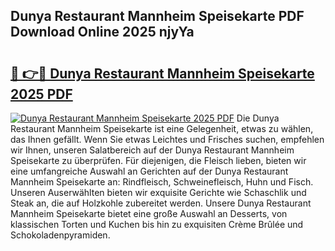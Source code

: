 ## Dunya Restaurant Mannheim Speisekarte PDF Download Online 2025 njyYa

# <h2><a href="http://gcbji8.nevu.top/?p=Dunya+Restaurant+Mannheim+Speisekarte">🔗 👉🔴 Dunya Restaurant Mannheim Speisekarte 2025 PDF</a></h2>

[![Dunya Restaurant Mannheim Speisekarte 2025 PDF](https://i.imgur.com/dBaPXMq.png)](http://gcbji8.nevu.top/?p=Dunya+Restaurant+Mannheim+Speisekarte)
Die Dunya Restaurant Mannheim Speisekarte ist eine Gelegenheit, etwas zu wählen, das Ihnen gefällt. Wenn Sie etwas Leichtes und Frisches suchen, empfehlen wir Ihnen, unseren Salatbereich auf der Dunya Restaurant Mannheim Speisekarte zu überprüfen. Für diejenigen, die Fleisch lieben, bieten wir eine umfangreiche Auswahl an Gerichten auf der Dunya Restaurant Mannheim Speisekarte an: Rindfleisch, Schweinefleisch, Huhn und Fisch. Unseren Auserwählten bieten wir exquisite Gerichte wie Schaschlik und Steak an, die auf Holzkohle zubereitet werden. Unsere Dunya Restaurant Mannheim Speisekarte bietet eine große Auswahl an Desserts, von klassischen Torten und Kuchen bis hin zu exquisiten Crème Brûlée und Schokoladenpyramiden.
